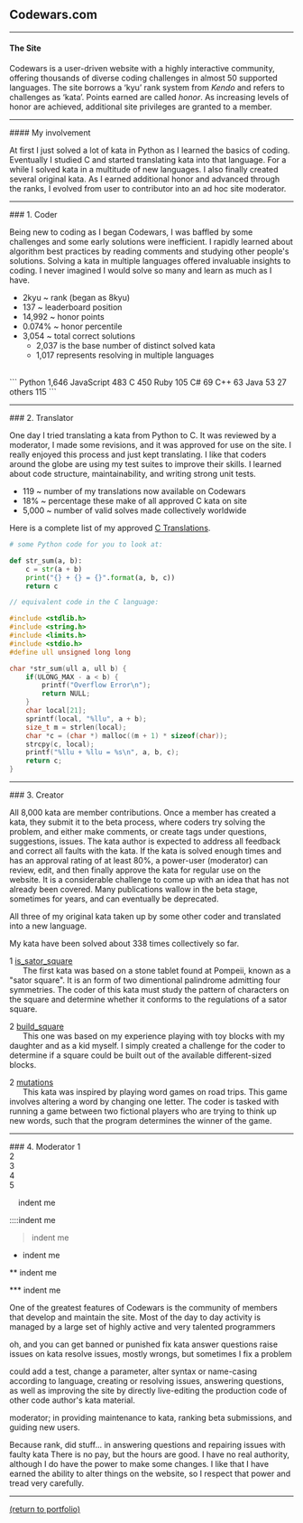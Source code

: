 ## Codewars.com
<hr>

#### The Site

Codewars is a user-driven website with a highly interactive community, offering thousands of diverse coding challenges in almost 50 supported languages. The site borrows a ‘kyu’ rank system from _Kendo_ and refers to challenges as ‘kata’. Points earned are called _honor_. As increasing levels of honor are achieved, additional site privileges are granted to a member.
<hr>
#### My involvement

At first I just solved a lot of kata in Python as I learned the basics of coding. Eventually I studied C and started translating kata into that language. For a while I solved kata in a multitude of  new languages. I also finally created several original kata. As I earned additional honor and advanced through the ranks, I evolved from user to contributor into an ad hoc site moderator.
<hr>
### 1. Coder

Being new to coding as I began Codewars, I was baffled by some challenges and some early solutions were inefficient. I rapidly learned about algorithm best practices by reading comments and studying other people's solutions. Solving a kata in multiple languages offered invaluable insights to coding. I never imagined I would solve so many and learn as much as I have.
<br>
* 2kyu ~ rank (began as 8kyu)
* 137 ~ leaderboard position 
* 14,992 ~ honor points 
* 0.074% ~ honor percentile
* 3,054 ~ total correct solutions
    * 2,037 is the base number of distinct solved kata
    * 1,017 represents resolving in multiple languages
<br>
```
Python     1,646
JavaScript   483
C            450
Ruby         105
C#            69
C++           63
Java          53
27 others    115
```
<hr>
### 2. Translator

One day I tried translating a kata from Python to C. It was reviewed by a moderator, I made some revisions, and it was approved for use on the site. I really enjoyed this process and just kept translating. I like that coders around the globe are using my test suites to improve their skills. I learned about code structure, maintainability, and writing strong unit tests.

* 119 ~ number of my translations now available on Codewars
* 18% ~ percentage these make of all approved C kata on site
* 5,000 ~ number of valid solves made collectively worldwide

Here is a complete list of my approved [C Translations](/C_translations).

```python
# some Python code for you to look at:

def str_sum(a, b):
    c = str(a + b)
    print("{} + {} = {}".format(a, b, c))
    return c
```
```c
// equivalent code in the C language:

#include <stdlib.h>
#include <string.h>
#include <limits.h>
#include <stdio.h>
#define ull unsigned long long

char *str_sum(ull a, ull b) {
    if(ULONG_MAX - a < b) {
        printf("Overflow Error\n");
        return NULL;
    }
    char local[21];
    sprintf(local, "%llu", a + b);
    size_t m = strlen(local);
    char *c = (char *) malloc((m + 1) * sizeof(char));
    strcpy(c, local);
    printf("%llu + %llu = %s\n", a, b, c);
    return c;
}
```
<hr>
### 3. Creator

All 8,000 kata are member contributions. Once a member has created a kata, they submit it to the beta process, where coders try solving the problem, and either make comments, or create tags under questions, suggestions, issues. The kata author is expected to address all feedback and correct all faults with the kata. If the kata is solved enough times and has an approval rating of at least 80%, a power-user (moderator) can review, edit, and then finally approve the kata for regular use on the website. It is a considerable challenge to come up with an idea that has not already been covered. Many publications wallow in the beta stage, sometimes for years, and can eventually be deprecated.

All three of my original kata taken up by some other coder and translated into a new language.

My kata have been solved about 338 times collectively so far. 


1 [is_sator_square](https://www.codewars.com/kata/5cb7baa989b1c50014a53333/python)<br>
&nbsp;&nbsp;&nbsp;&nbsp;&nbsp;&nbsp;The first kata was based on a stone tablet found at Pompeii, known as a "sator square". It is an form of two dimentional palindrome admitting four symmetries. The coder of this kata must study the pattern of characters on the square and determine whether it conforms to the regulations of a sator square.

2 [build_square](https://www.codewars.com/kata/5cab471da732b30018968071/python)<br>
&nbsp;&nbsp;&nbsp;&nbsp;&nbsp;&nbsp;This one was based on my experience playing with toy blocks with my daughter and as a kid myself. I simply created a challenge for the coder to determine if a square could be built out of the available different-sized blocks.

2 [mutations](https://www.codewars.com/kata/5cb5eb1f03c3ff4778402099/python)<br>
&nbsp;&nbsp;&nbsp;&nbsp;&nbsp;&nbsp;This kata was inspired by playing word games on road trips. This game involves altering a word by changing one letter. The coder is tasked with running a game between two fictional players who are trying to think up new words, such that the program determines the winner of the game.

<hr>
### 4. Moderator <!-- <img src="images/grass pile.JPG"/> -->
1<br>
2<br>
3<br>
4<br>
5<br>

&nbsp;&nbsp;&nbsp;&nbsp;indent me


::::indent me


> indent me


* indent me


** indent me


*** indent me



One of the greatest features of Codewars is the community of members that develop and maintain the site. Most of the day to day activity is managed by a large set of highly active and very talented programmers

oh, and you can get banned or punished
fix kata
answer questions
raise issues on kata
resolve issues, mostly wrongs, but sometimes I fix a problem

could add a test, change a parameter, alter syntax or name-casing according to language, 
creating or resolving issues, answering questions, as well as improving the site by directly live-editing the production code of other code author's kata material.

moderator; in providing maintenance to kata, ranking beta submissions, and guiding new users.

Because rank, did stuff... in answering questions and repairing issues with faulty kata
 There is no pay, but the hours are good. I have no real authority, although I do have the power to make some changes. I like that I have earned the ability to alter things on the website, so I respect that power and tread very carefully. 
<hr>
<a href="https://rowcased.github.io/">(return to portfolio)</a>

<!-- For more details see [GitHub Flavored Markdown](https://guides.github.com/features/mastering-markdown/). -->

